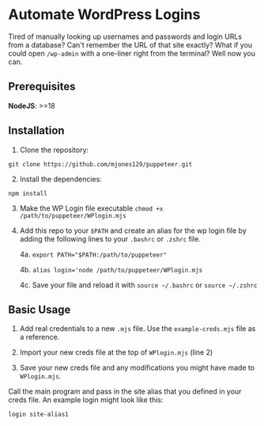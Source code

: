 # Automate WordPress Logins

Tired of manually looking up usernames and passwords and login URLs from a database? Can't remember the URL of that site exactly? What if you could open `/wp-admin` with a one-liner right from the terminal? Well now you can.

## Prerequisites

**NodeJS**: >=18

## Installation

1. Clone the repository:

`git clone https://github.com/mjones129/puppeteer.git`

2. Install the dependencies:

`npm install`

3. Make the WP Login file executable `chmod +x /path/to/puppeteer/WPlogin.mjs` 

4. Add this repo to your `$PATH` and create an alias for the wp login file by adding the following lines to your `.bashrc` or `.zshrc` file.

    4a. `export PATH="$PATH:/path/to/puppeteer"`

    4b. `alias login='node /path/to/puppeteer/WPlogin.mjs`

    4c. Save your file and reload it with `source ~/.bashrc` or `source ~/.zshrc`

## Basic Usage

1. Add real credentials to a new `.mjs` file. Use the `example-creds.mjs` file as a reference.

2. Import your new creds file at the top of `WPlogin.mjs` (line 2)

3. Save your new creds file and any modifications you might have made to `WPlogin.mjs`.

Call the main program and pass in the site alias that you defined in your creds file. An example login might look like this:

`login site-alias1`
